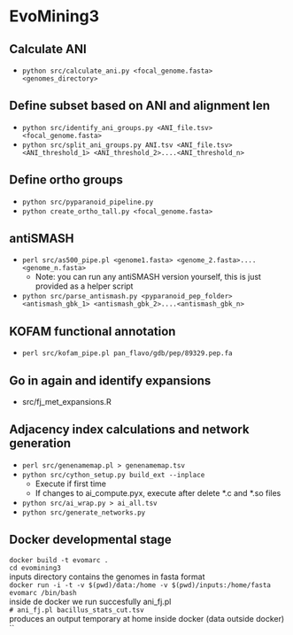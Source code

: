 # EvoMining3

## Calculate ANI
* `python src/calculate_ani.py <focal_genome.fasta> <genomes_directory>`

## Define subset based on ANI and alignment len
* `python src/identify_ani_groups.py <ANI_file.tsv> <focal_genome.fasta>`
* `python src/split_ani_groups.py ANI.tsv <ANI_file.tsv> <ANI_threshold_1> <ANI_threshold_2>....<ANI_threshold_n>`

## Define ortho groups
* `python src/pyparanoid_pipeline.py`
* `python create_ortho_tall.py <focal_genome.fasta>`

## antiSMASH
* `perl src/as500_pipe.pl <genome1.fasta> <genome_2.fasta>....<genome_n.fasta>`
  * Note: you can run any antiSMASH version yourself, this is just provided as a helper script
* `python src/parse_antismash.py <pyparanoid_pep_folder> <antismash_gbk_1> <antismash_gbk_2>....<antismash_gbk_n>`

## KOFAM functional annotation
* `perl src/kofam_pipe.pl pan_flavo/gdb/pep/89329.pep.fa`

## Go in again and identify expansions
* src/fj_met_expansions.R

## Adjacency index calculations and network generation
* `perl src/genenamemap.pl > genenamemap.tsv`
* `python src/cython_setup.py build_ext --inplace`
  * Execute if first time
  * If changes to ai_compute.pyx, execute after delete *.c and *.so files
* `python src/ai_wrap.py > ai_all.tsv`
* `python src/generate_networks.py`

## Docker developmental stage  
`docker build -t evomarc .`  
`cd evomining3  `  
inputs directory contains the genomes in fasta format  
`docker run -i -t -v $(pwd)/data:/home -v $(pwd)/inputs:/home/fasta evomarc /bin/bash`  
inside de docker we run succesfully ani_fj.pl  
`# ani_fj.pl bacillus_stats_cut.tsv`  
produces an output temporary at home inside docker (data outside docker)  
``


